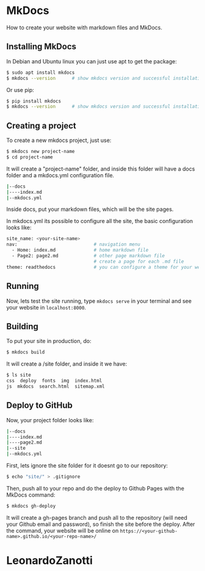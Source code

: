 # MkDocs
How to create your website with markdown files and MkDocs.

## Installing MkDocs
In Debian and Ubuntu linux you can just use apt to get the package:
```bash
$ sudo apt install mkdocs
$ mkdocs --version		# show mkdocs version and successful installation
```

Or use pip:
```bash
$ pip install mkdocs
$ mkdocs --version		# show mkdocs version and successful installation
```

## Creating a project
To create a new mkdocs project, just use:
```bash
$ mkdocs new project-name
$ cd project-name
```

It will create a "project-name" folder, and inside this folder will have a docs folder and a mkdocs.yml configuration file.
```bash
|--docs
|----index.md
|--mkdocs.yml
```
Inside docs, put your markdown files, which will be the site pages.

In mkdocs.yml its possible to configure all the site, the basic configuration looks like:
```bash
site_name: <your-site-name>
nav:                            # navigation menu
  - Home: index.md              # home markdown file
  - Page2: page2.md             # other page markdown file
                                # create a page for each .md file
theme: readthedocs              # you can configure a theme for your website here
```

## Running
Now, lets test the site running, type `mkdocs serve` in your terminal and see your website in `localhost:8000`.

## Building
To put your site in production, do:
```bash
$ mkdocs build
```
It will create a /site folder, and inside it we have:
```bash
$ ls site
css  deploy  fonts  img  index.html
js  mkdocs  search.html  sitemap.xml
```

## Deploy to GitHub
Now, your project folder looks like:
```bash
|--docs
|----index.md
|----page2.md
|--site
|--mkdocs.yml
```

First, lets ignore the site folder for it doesnt go to our repository:
```bash
$ echo "site/" > .gitignore
```

Then, push all to your repo and do the deploy to Github Pages with the MkDocs command:
```bash
$ mkdocs gh-deploy
```

It will create a gh-pages branch and push all to the repository (will need your Github email and password), so finish the site before the deploy. After the command, your website will be online on `https://<your-github-name>.github.io/<your-repo-name>/`


# LeonardoZanotti